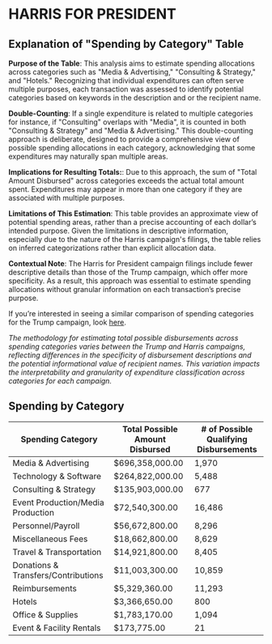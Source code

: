 # HARRIS FOR PRESIDENT

## Explanation of "Spending by Category" Table

**Purpose of the Table**: This analysis aims to estimate spending allocations across categories such as "Media & Advertising," "Consulting & Strategy," and "Hotels." Recognizing that individual expenditures can often serve multiple purposes, each transaction was assessed to identify potential categories based on keywords in the description and or the recipient name.

**Double-Counting**: If a single expenditure is related to multiple categories for instance, if "Consulting" overlaps with "Media", it is counted in both "Consulting & Strategy" and "Media & Advertising." This double-counting approach is deliberate, designed to provide a comprehensive view of possible spending allocations in each category, acknowledging that some expenditures may naturally span multiple areas.

**Implications for Resulting Totals:**: Due to this approach, the sum of "Total Amount Disbursed" across categories exceeds the actual total amount spent. Expenditures may appear in more than one category if they are associated with multiple purposes.

**Limitations of This Estimation**: This table provides an approximate view of potential spending areas, rather than a precise accounting of each dollar’s intended purpose. Given the limitations in descriptive information, especially due to the nature of the Harris campaign's filings, the table relies on inferred categorizations rather than explicit allocation data.

**Contextual Note**: The Harris for President campaign filings include fewer descriptive details than those of the Trump campaign, which offer more specificity. As a result, this approach was essential to estimate spending allocations without granular information on each transaction’s precise purpose.

If you’re interested in seeing a similar comparison of spending categories for the Trump campaign, look [here](https://github.com/gaiaus/2024-us-presidential-general-election/blob/main/trump/spending/by_spending_category.MD).

*The methodology for estimating total possible disbursements across spending categories varies between the Trump and Harris campaigns, reflecting differences in the specificity of disbursement descriptions and the potential informational value of recipient names. This variation impacts the interpretability and granularity of expenditure classification across categories for each campaign.*

## Spending by Category

| Spending Category                            | Total Possible Amount Disbursed    | # of Possible Qualifying Disbursements |
|-------------------------------------|---------------------------|--------------------------|
| Media & Advertising                 | $696,358,000.00          | 1,970                    |
| Technology & Software               | $264,822,000.00          | 5,488                    |
| Consulting & Strategy               | $135,903,000.00          | 677                      |
| Event Production/Media Production   | $72,540,300.00           | 16,486                   |
| Personnel/Payroll                   | $56,672,800.00           | 8,296                    |
| Miscellaneous Fees                  | $18,662,800.00           | 8,629                    |
| Travel & Transportation             | $14,921,800.00           | 8,405                    |
| Donations & Transfers/Contributions | $11,003,300.00           | 10,859                   |
| Reimbursements                      | $5,329,360.00            | 11,293                   |
| Hotels                              | $3,366,650.00            | 800                      |
| Office & Supplies                   | $1,783,170.00            | 1,094                    |
| Event & Facility Rentals            | $173,775.00              | 21                       |
